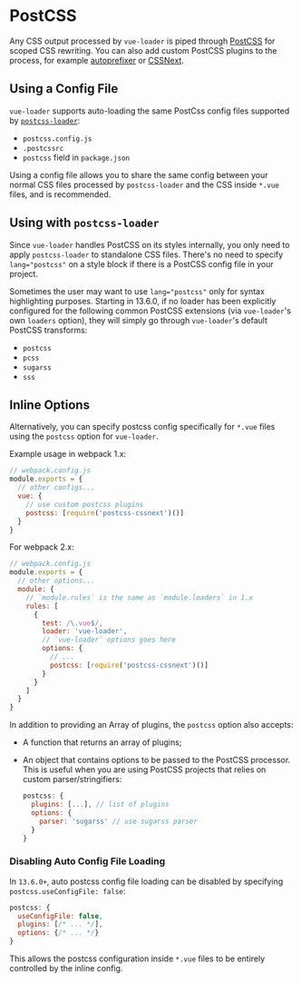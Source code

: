 # PostCSS

Any CSS output processed by `vue-loader` is piped through [PostCSS](https://github.com/postcss/postcss) for scoped CSS rewriting. You can also add custom PostCSS plugins to the process, for example [autoprefixer](https://github.com/postcss/autoprefixer) or [CSSNext](http://cssnext.io/).

## Using a Config File

`vue-loader` supports auto-loading the same PostCss config files supported by [`postcss-loader`](https://github.com/postcss/postcss-loader#usage):

- `postcss.config.js`
- `.postcssrc`
- `postcss` field in `package.json`

Using a config file allows you to share the same config between your normal CSS files processed by `postcss-loader` and the CSS inside `*.vue` files, and is recommended.

## Using with `postcss-loader`

Since `vue-loader` handles PostCSS on its styles internally, you only need to apply `postcss-loader` to standalone CSS files. There's no need to specify `lang="postcss"` on a style block if there is a PostCSS config file in your project.

Sometimes the user may want to use `lang="postcss"` only for syntax highlighting purposes. Starting in 13.6.0, if no loader has been explicitly configured for the following common PostCSS extensions (via `vue-loader`'s own `loaders` option), they will simply go through `vue-loader`'s default PostCSS transforms:

- `postcss`
- `pcss`
- `sugarss`
- `sss`

## Inline Options

Alternatively, you can specify postcss config specifically for `*.vue` files using the `postcss` option for `vue-loader`.

Example usage in webpack 1.x:

``` js
// webpack.config.js
module.exports = {
  // other configs...
  vue: {
    // use custom postcss plugins
    postcss: [require('postcss-cssnext')()]
  }
}
```

For webpack 2.x:

``` js
// webpack.config.js
module.exports = {
  // other options...
  module: {
    // `module.rules` is the same as `module.loaders` in 1.x
    rules: [
      {
        test: /\.vue$/,
        loader: 'vue-loader',
        // `vue-loader` options goes here
        options: {
          // ...
          postcss: [require('postcss-cssnext')()]
        }
      }
    ]
  }
}
```

In addition to providing an Array of plugins, the `postcss` option also accepts:

- A function that returns an array of plugins;

- An object that contains options to be passed to the PostCSS processor. This is useful when you are using PostCSS projects that relies on custom parser/stringifiers:

  ``` js
  postcss: {
    plugins: [...], // list of plugins
    options: {
      parser: 'sugarss' // use sugarss parser
    }
  }
  ```

### Disabling Auto Config File Loading

In `13.6.0+`, auto postcss config file loading can be disabled by specifying `postcss.useConfigFile: false`:

``` js
postcss: {
  useConfigFile: false,
  plugins: [/* ... */],
  options: {/* ... */}
}
```

This allows the postcss configuration inside `*.vue` files to be entirely controlled by the inline config.
